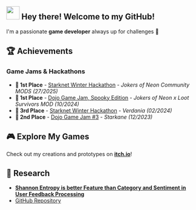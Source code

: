 ## <img src="https://media.giphy.com/media/hvRJCLFzcasrR4ia7z/giphy.gif" width="35"> Hey there! Welcome to my GitHub!

I'm a passionate **game developer** always up for challenges 🚀

## 🏆 Achievements  
### Game Jams & Hackathons  
- **🥇 1st Place** - [Starknet Winter Hackathon](https://github.com/caravana-studio/jokers-of-neon-mods) - *Jokers of Neon Community MODS* *(27/2025)*
- **🥇 1st Place** - [Dojo Game Jam, Spooky Edition](https://github.com/caravana-studio/jokers-ls-mod-client) - *Jokers of Neon x Loot Survivors MOD* *(10/2024)*  
- **🥉 3rd Place** - [Starknet Winter Hackathon](https://github.com/amegakure-studio/verdania-unity) - *Verdania* *(02/2024)*
- **🥈 2nd Place** - [Dojo Game Jam #3](https://github.com/amegakure-studio/starkane-gameJam-unity) - *Starkane* *(12/2023)*  

## 🎮 Explore My Games  
Check out my creations and prototypes on **[itch.io](https://itch.io/profile/brendamareco)**!  

## 🔬 Research  
- [**Shannon Entropy is better Feature than Category and Sentiment in User Feedback Processing**](https://arxiv.org/abs/2409.12012)  
- [GitHub Repository](https://github.com/brendaamareco/thesis)
